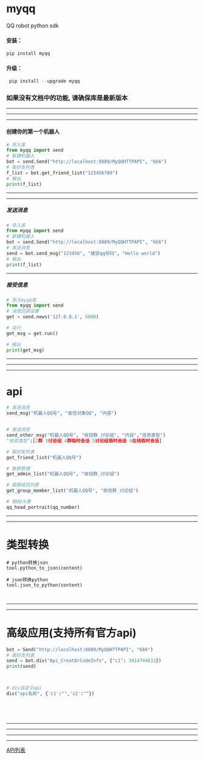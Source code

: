 # myqq
QQ robot python sdk
#### 安装：

```python
pip install myqq
```
#### 升级：

```python
 pip install --upgrade myqq
```

### 如果没有文档中的功能, 请确保库是最新版本

-----
-----




-----
#### 创建你的第一个机器人
```python
# 导入库
from myqq import send
# 新建机器人
bot = send.Send("http://localhost:8889/MyQQHTTPAPI", "666")
# 取好友列表
f_list = bot.get_friend_list("123456789")
# 输出
print(f_list)

```
-----
-----

##### 发送消息
```python
# 导入库
from myqq import send
# 新建机器人
bot = send.Send("http://localhost:8889/MyQQHTTPAPI", "666")
# 发送消息
send = bot.send_msg("123456", "接受qq号码", "Hello world")
# 输出
print(f_list)

```

-----
##### 接受信息
```python
# 导入myqq库
from myqq import send
# 消息回调设置
get = send.news('127.0.0.1', 5000)

# 运行
get_msg = get.run()

# 输出
print(get_msg)
```







-----
-----
-----

# api

```python
# 发送消息
send_msg("机器人QQ号", "收信对象QQ", "内容")


# 发送消息
send_other_msg("机器人QQ号", "收信群_讨论组", "内容","信息类型")
"信息类型":[2群 3讨论组 4群临时会话 5讨论组临时会话 6在线临时会话]

# 取好友列表
get_friend_list("机器人QQ号")

# 取群管理
get_admin_list("机器人QQ号", "收信群_讨论组")

# 取群成员列表
get_group_member_list("机器人QQ号", "收信群_讨论组")

# 取QQ头像
qq_head_portrait(qq_number)

```
-----
-----

# 类型转换 
```pyhton
# python转换json
tool.python_to_json(content)

# json转换python
tool.json_to_python(content)



```



_____
_____
# 高级应用(支持所有官方api)
```python
bot = Send("http://localhost:8889/MyQQHTTPAPI", "666")
# 取好友列表
send = bot.div("Api_CreatQrCodeInfo", {"c1": 3414744631})
print(send)



# div自定义api
div("api名称", {'c1':"",'c2':""})






```

-----
-----
-----
-----
[API列表](https://myqqx.net/MyQQ/5.%E6%89%A9%E5%B1%95%E5%BC%80%E5%8F%91/5.API%E5%88%97%E8%A1%A8.html)








